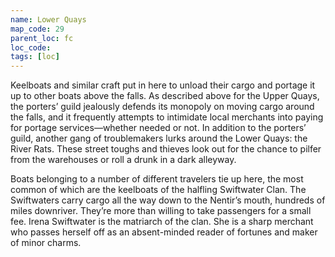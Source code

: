 ```yaml
---
name: Lower Quays
map_code: 29
parent_loc: fc
loc_code: 
tags: [loc]
---
```

Keelboats and similar craft put in here to unload their cargo and portage it up to other boats above the falls. As described above for the Upper Quays, the porters’ guild jealously defends its monopoly on moving cargo around the falls, and it frequently attempts to intimidate local merchants into paying for portage services—whether needed or not. In addition to the porters’ guild, another gang of troublemakers lurks around the Lower Quays: the River Rats. These street toughs and thieves look out for the chance to pilfer from the warehouses or roll a drunk in a dark alleyway.

Boats belonging to a number of different travelers tie up here, the most common of which are the keelboats of the halfling Swiftwater Clan. The Swiftwaters carry cargo all the way down to the Nentir’s mouth, hundreds of miles downriver. They’re more than willing to take passengers for a small fee. Irena Swiftwater is the matriarch of the clan. She is a sharp merchant who passes herself off as an absent-minded reader of fortunes and maker of minor charms.